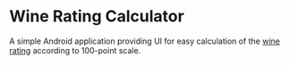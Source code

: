 # Wine Rating Calculator

A simple Android application providing UI for easy calculation of the [wine rating](https://en.wikipedia.org/wiki/Wine_rating)
 according to 100-point scale.
